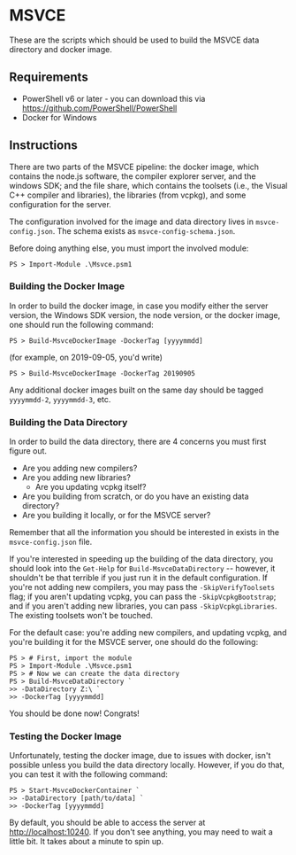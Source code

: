 # MSVCE

These are the scripts which should be used to build the MSVCE data directory and
docker image.

## Requirements

* PowerShell v6 or later - you can download this via https://github.com/PowerShell/PowerShell
* Docker for Windows

## Instructions

There are two parts of the MSVCE pipeline: the docker image, which contains the
node.js software, the compiler explorer server, and the windows SDK; and the
file share, which contains the toolsets (i.e., the Visual C++ compiler and
libraries), the libraries (from vcpkg), and some configuration for the server.

The configuration involved for the image and data directory lives in
`msvce-config.json`. The schema exists as `msvce-config-schema.json`.

Before doing anything else, you must import the involved module:

```pwsh
PS > Import-Module .\Msvce.psm1
```

### Building the Docker Image

In order to build the docker image, in case you modify either the server
version, the Windows SDK version, the node version, or the docker image, one
should run the following command:

```pwsh
PS > Build-MsvceDockerImage -DockerTag [yyyymmdd]
```

(for example, on 2019-09-05, you'd write)

```pwsh
PS > Build-MsvceDockerImage -DockerTag 20190905
```

Any additional docker images built on the same day should be tagged
`yyyymmdd-2`, `yyyymmdd-3`, etc.

### Building the Data Directory

In order to build the data directory, there are 4 concerns you must first figure
out.

* Are you adding new compilers?
* Are you adding new libraries?
  * Are you updating vcpkg itself?
* Are you building from scratch, or do you have an existing data directory?
* Are you building it locally, or for the MSVCE server?

Remember that all the information you should be interested in exists in the
`msvce-config.json` file.

If you're interested in speeding up the building of the data directory, you
should look into the `Get-Help` for `Build-MsvceDataDirectory` -- however, it
shouldn't be that terrible if you just run it in the default configuration. If
you're not adding new compilers, you may pass the `-SkipVerifyToolsets` flag; if
you aren't updating vcpkg, you can pass the `-SkipVcpkgBootstrap`; and if you
aren't adding new libraries, you can pass `-SkipVcpkgLibraries`. The existing
toolsets won't be touched.

For the default case: you're adding new compilers, and updating vcpkg, and
you're building it for the MSVCE server, one should do the following:

```pwsh
PS > # First, import the module
PS > Import-Module .\Msvce.psm1
PS > # Now we can create the data directory
PS > Build-MsvceDataDirectory `
>> -DataDirectory Z:\ `
>> -DockerTag [yyyymmdd]
```

You should be done now! Congrats!

### Testing the Docker Image

Unfortunately, testing the docker image, due to issues with docker, isn't
possible unless you build the data directory locally. However, if you do that,
you can test it with the following command:

```pwsh
PS > Start-MsvceDockerContainer `
>> -DataDirectory [path/to/data] `
>> -DockerTag [yyyymmdd]
```

By default, you should be able to access the server at
[http://localhost:10240](http://localhost:10240). If you don't see anything,
you may need to wait a little bit. It takes about a minute to spin up.
